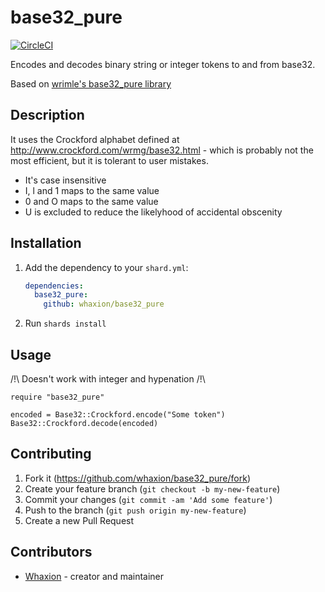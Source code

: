 # base32_pure
[![CircleCI](https://circleci.com/gh/Whaxion/base32_pure.svg?style=svg)](https://circleci.com/gh/Whaxion/base32_pure)

Encodes and decodes binary string or integer tokens to and from base32.

Based on [wrimle's base32_pure library](https://github.com/wrimle/base32_pure/)

## Description

It uses the Crockford alphabet defined at http://www.crockford.com/wrmg/base32.html -
which is probably not the most efficient, but it is tolerant to user mistakes.

* It's case insensitive
* I, l and 1 maps to the same value
* 0 and O maps to the same value
* U is excluded to reduce the likelyhood of accidental obscenity

## Installation

1. Add the dependency to your `shard.yml`:

   ```yaml
   dependencies:
     base32_pure:
       github: whaxion/base32_pure
   ```

2. Run `shards install`

## Usage

/!\ Doesn't work with integer and hypenation /!\

```crystal
require "base32_pure"

encoded = Base32::Crockford.encode("Some token")
Base32::Crockford.decode(encoded)
```

## Contributing

1. Fork it (<https://github.com/whaxion/base32_pure/fork>)
2. Create your feature branch (`git checkout -b my-new-feature`)
3. Commit your changes (`git commit -am 'Add some feature'`)
4. Push to the branch (`git push origin my-new-feature`)
5. Create a new Pull Request

## Contributors

- [Whaxion](https://github.com/whaxion) - creator and maintainer
